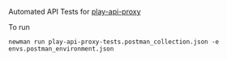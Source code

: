 Automated API Tests for [play-api-proxy](https://github.com/joeystevens00/play-api-proxy)

To run

```
newman run play-api-proxy-tests.postman_collection.json -e envs.postman_environment.json
```
